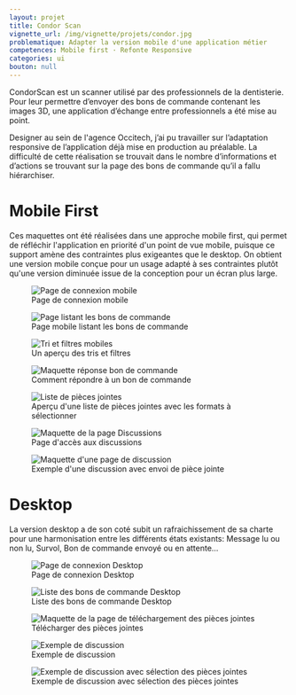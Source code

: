 ```yaml
---
layout: projet
title: Condor Scan
vignette_url: /img/vignette/projets/condor.jpg
problematique: Adapter la version mobile d'une application métier
competences: Mobile first · Refonte Responsive
categories: ui
bouton: null
---
```


CondorScan est un scanner utilisé par des professionnels de la dentisterie. Pour leur permettre d’envoyer des bons de commande contenant les images 3D, une application d’échange entre professionnels a été mise au point.

Designer au sein de l'agence Occitech, j’ai pu travailler sur l’adaptation responsive de l’application déjà mise en production au préalable. La difficulté de cette réalisation se trouvait dans le nombre d’informations et d’actions se trouvant sur la page des bons de commande qu’il a fallu hiérarchiser.


# Mobile First

Ces maquettes ont été réalisées dans une approche mobile first, qui permet de réfléchir l'application en priorité d'un point de vue mobile, puisque ce support amène des contraintes plus exigeantes que le desktop. On obtient une version mobile conçue pour un usage adapté à ses contraintes plutôt qu'une version diminuée issue de la conception pour un écran plus large.

<figure>
  <img src="/img/projets/condor/Connexion_Mobile.png" alt="Page de connexion mobile">
  <figcaption> Page de connexion mobile </figcaption>
</figure>

<figure>
  <img src="/img/projets/condor/Bons_de_commande_Recherche_Mobile.png" alt="Page listant les bons de commande ">
  <figcaption> Page mobile listant les bons de commande </figcaption>
</figure>

<figure>
  <img src="/img/projets/condor/Bons_de_commande_Filtres_Mobile.png" alt="Tri et filtres mobiles">
  <figcaption> Un aperçu des tris et filtres </figcaption>
</figure>

<figure>
  <img src="/img/projets/condor/Bons_de_commande_Réponse_Mobile.png" alt="Maquette réponse bon de commande">
  <figcaption> Comment répondre à un bon de commande </figcaption>
</figure>

<figure>
  <img src="/img/projets/condor/Bons_de_commande_Télécharger_Mobile.png" alt="Liste de pièces jointes">
  <figcaption> Aperçu d'une liste de pièces jointes avec les formats à sélectionner </figcaption>
</figure>

<figure>
  <img src="/img/projets/condor/Discussion_List_Mobile.png" alt="Maquette de la page Discussions">
  <figcaption> Page d'accès aux discussions </figcaption>
</figure>

<figure>
  <img src="/img/projets/condor/Discussion_Tchat_Mobile.png" alt="Maquette d'une page de discussion">
  <figcaption> Exemple d'une discussion avec envoi de pièce jointe </figcaption>
</figure>

# Desktop

La version desktop a de son coté subit un rafraichissement de sa charte pour une harmonisation entre les différents états existants: Message lu ou non lu, Survol, Bon de commande envoyé ou en attente…

<figure>
  <img src="/img/projets/condor/Connexion_Dk.png" alt="Page de connexion Desktop">
  <figcaption> Page de connexion Desktop </figcaption>
</figure>

<figure>
  <img src="/img/projets/condor/Bon_de_Commande_Dk.png" alt="Liste des bons de commande Desktop">
  <figcaption> Liste des bons de commande Desktop </figcaption>
</figure>

<figure>
  <img src="/img/projets/condor/Bon_de_Commande_Télécharger_Dk.png" alt="Maquette de la page de téléchargement des pièces jointes">
  <figcaption> Télécharger des pièces jointes </figcaption>
</figure>

<figure>
  <img src="/img/projets/condor/Discussion_Dk.png" alt="Exemple de discussion">
  <figcaption> Exemple de discussion </figcaption>
</figure>

<figure>
  <img src="/img/projets/condor/Discussion_PJ_Dk.png" alt=" Exemple de discussion avec sélection des pièces jointes ">
  <figcaption> Exemple de discussion avec sélection des pièces jointes </figcaption>
</figure>
